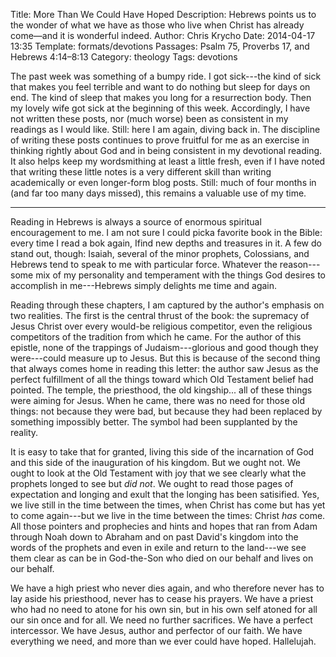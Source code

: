 Title: More Than We Could Have Hoped
Description: Hebrews points us to the wonder of what we have as those who live when Christ has already come&mdash;and it is wonderful indeed.
Author: Chris Krycho
Date: 2014-04-17 13:35
Template: formats/devotions
Passages: Psalm 75, Proverbs 17, and Hebrews 4:14&ndash;8:13
Category: theology
Tags: devotions

The past week was something of a bumpy ride. I got sick---the kind of sick that
makes you feel terrible and want to do nothing but sleep for days on end. The
kind of sleep that makes you long for a resurrection body. Then my lovely wife
got sick at the beginning of this week. Accordingly, I have not written these
posts, nor (much worse) been as consistent in my readings as I would like.
Still: here I am again, diving back in. The discipline of writing these posts
continues to prove fruitful for me as an exercise in thinking rightly about God
and in being consistent in my devotional reading. It also helps keep my
wordsmithing at least a little fresh, even if I have noted that writing these
little notes is a very different skill than writing academically or even
longer-form blog posts. Still: much of four months in (and far too many days
missed), this remains a valuable use of my time.

---

Reading in Hebrews is always a source of enormous spiritual encouragement to me.
I am not sure I could picka favorite book in the Bible: every time I read a bok
again, Ifind new depths and treasures in it. A few do stand out, though: Isaiah,
several of the minor prophets, Colossians, and Hebrews tend to speak to me with
particular force. Whatever the reason---some mix of my personality and
temperament with the things God desires to accomplish in me---Hebrews simply
delights me time and again.

Reading through these chapters, I am captured by the author's emphasis on two
realities. The first is the central thrust of the book: the supremacy of Jesus
Christ over every would-be religious competitor, even the religious competitors
of the tradition from which he came. For the author of this epistle, none of the
trappings of Judaism---glorious and good though they were---could measure up to
Jesus. But this is because of the second thing that always comes home in reading
this letter: the author saw Jesus as the perfect fulfillment of all the things
toward which Old Testament belief had pointed. The temple, the priesthood, the
old kingship... all of these things were aiming for Jesus. When he came, there
was no need for those old things: not because they were bad, but because they
had been replaced by something impossibly better. The symbol had been supplanted
by the reality.

It is easy to take that for granted, living this side of the incarnation of God
and this side of the inauguration of his kingdom. But we ought not. We ought to
look at the Old Testament with joy that we see clearly what the prophets longed
to see but *did not*. We ought to read those pages of expectation and longing
and exult that the longing has been satisified. Yes, we live still in the time
between the times, when Christ has come but has yet to come again---but we live
in the time between the times: Christ *has* come. All those pointers and
prophecies and hints and hopes that ran from Adam through Noah down to Abraham
and on past David's kingdom into the words of the prophets and even in exile and
return to the land---we see them clear as can be in God-the-Son who died on our
behalf and lives on our behalf.

We have a high priest who never dies again, and who therefore never has to lay
aside his priesthood, never has to cease his prayers. We have a priest who had
no need to atone for his own sin, but in his own self atoned for all our sin
once and for all. We need no further sacrifices. We have a perfect intercessor.
We have Jesus, author and perfector of our faith. We have everything we need,
and more than we ever could have hoped. Hallelujah.